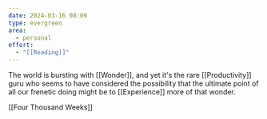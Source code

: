 ```yaml
---
date: 2024-03-16 08:09
type: evergreen
area:
  - personal
effort:
  - "[[Reading]]"
---
```


The world is bursting with [[Wonder]], and yet it's the rare [[Productivity]] guru who seems to have considered the possibility that the ultimate point of all our frenetic doing might be to [[Experience]] more of that wonder.

[[Four Thousand Weeks]]


